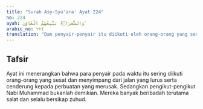 ```yaml
---
title: "Surah Asy-Syu'ara' Ayat 224"
no: 224
ayah: وَالشُّعَرَاۤءُ يَتَّبِعُهُمُ الْغَاوٗنَ ۗ 
arabic_no: ٢٢٤
translation: "Dan penyair-penyair itu diikuti oleh orang-orang yang sesat."
---
```


## Tafsir

Ayat ini menerangkan bahwa para penyair pada waktu itu sering diikuti orang-orang yang sesat dan menyimpang dari jalan yang lurus serta cenderung kepada perbuatan yang merusak. Sedangkan pengikut-pengikut Nabi Muhammad bukanlah demikian. Mereka banyak beribadah terutama salat dan selalu bersikap zuhud.